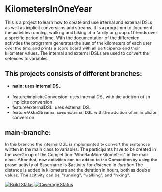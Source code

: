 # KilometersInOneYear
This is a project to learn how to create and use internal and external DSLs as well as implicit conversions and streams.
It is a programm to document the activities running, walking and hiking of a family or group of friends over a specific period of time.
With the documentation of the differenten activities the programm generates the sum of the kilometers of each user over the time and prints a score board with all participants and their kilometer values.
The internal and external DSLs are used to convert the setences to variables. 

## This projects consists of different branches:
- #### main: uses internal DSL
- feature/impliciteConversion: uses internal DSL with the addition of an implicite conversion
- feature/externalDSL: uses external DSL 
- feature/AkkaStreams: uses external DSL with the addition of an implicite conversion

## main-branche:
In this branche the internal DSL is implemented to convert the sentences wirtten in the main class to variables.
The participants have to be created in the userGroup of the Competition "WhoRanMoreKilometers" in the main class.
After that, new activities can be added to the Competiton by using the prase: 
  activity of $username Is $activity For $distance$ In $duration$
The distance is added in kilometers and the duration in hours, both as double values.
The acitivity can be: "running", "walking", and "hiking".


[![Build Status](https://travis-ci.com/FizziR/KilometersInOneYear.svg?branch=main)](https://travis-ci.com/FizziR/KilometersInOneYear) [![Coverage Status](https://coveralls.io/repos/github/FizziR/KilometersInOneYear/badge.svg?branch=main)](https://coveralls.io/github/FizziR/KilometersInOneYear?branch=main)
